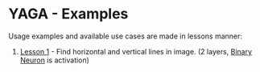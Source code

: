 # YAGA - Examples

Usage examples and available use cases are made in lessons manner:

1. [Lesson 1](horizontal_vertical) - Find horizontal and vertical lines in image. (2 layers, [Binary Neuron](horizontal_vertical/genetic/neuron.cr) is activation)
